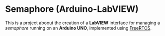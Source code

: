# Semaphore (Arduino-LabVIEW)
This is a project aboout the creation of a **LabVIEW** interface for managing a _semaphore_ running on an **Arduino UNO**, implemented using [FreeRTOS](https://github.com/feilipu/Arduino_FreeRTOS_Library).
